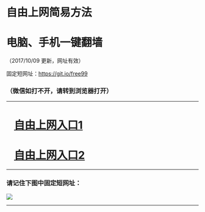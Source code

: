 ﻿# 自由上网简易方法

# 电脑、手机一键翻墙

（2017/10/09 更新，网址有效）

固定短网址：https://git.io/free99

### （微信如打不开，请转到浏览器打开）


***





# &nbsp;&nbsp; <a href="http://ft1685031088.fwq-tz-1001.info/fwqtz01.html?t=100900116537 " target="_blank">自由上网入口1</a>
# &nbsp;&nbsp; <a href="http://ft1328429102.fwq-tz-1002.info/fwqtz02.html?t=100900131396 " target="_blank">自由上网入口2</a>
***

### 请记住下图中固定短网址：

<img src="https://s3-us-west-2.amazonaws.com/fwq-1001/yjfq-20170905okok.png" /> 


***

